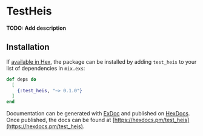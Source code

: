 # TestHeis

**TODO: Add description**

## Installation

If [available in Hex](https://hex.pm/docs/publish), the package can be installed
by adding `test_heis` to your list of dependencies in `mix.exs`:

```elixir
def deps do
  [
    {:test_heis, "~> 0.1.0"}
  ]
end
```

Documentation can be generated with [ExDoc](https://github.com/elixir-lang/ex_doc)
and published on [HexDocs](https://hexdocs.pm). Once published, the docs can
be found at [https://hexdocs.pm/test_heis](https://hexdocs.pm/test_heis).

